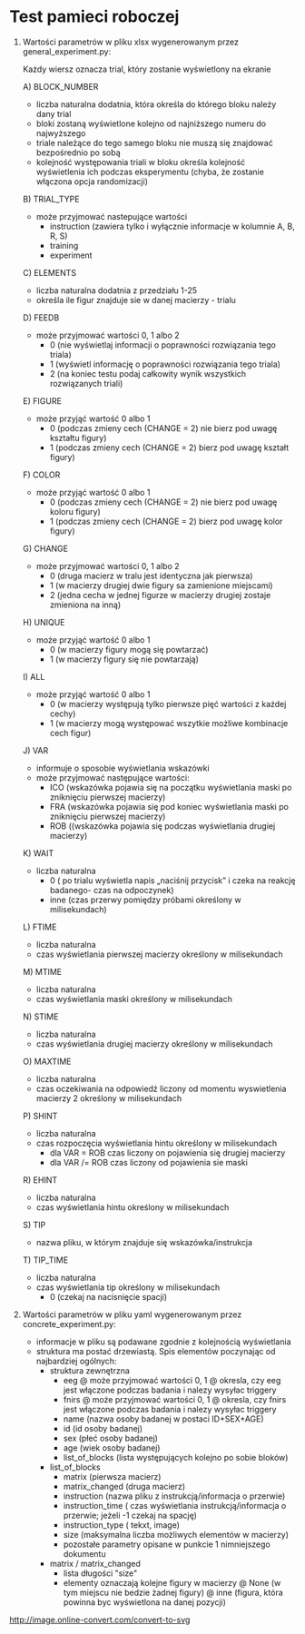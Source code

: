 # Test pamieci roboczej

1) Wartości parametrów w pliku xlsx wygenerowanym przez general_experiment.py:
    
    Każdy wiersz oznacza trial, który zostanie wyświetlony na ekranie
    
    A) BLOCK_NUMBER
    - liczba naturalna dodatnia, która określa do którego bloku należy dany trial
    - bloki zostaną wyświetlone kolejno od najniższego numeru do najwyższego
    - triale należące do tego samego bloku nie muszą się znajdować bezpośrednio po sobą
    - kolejność występowania triali w bloku określa kolejność wyświetlenia ich podczas eksperymentu (chyba, że zostanie włączona opcja randomizacji)
    
    B) TRIAL_TYPE
    - może przyjmować nastepujące wartości
        * instruction (zawiera tylko i wyłącznie informacje w kolumnie A, B, R, S)
        * training
        * experiment
    
    C) ELEMENTS
     - liczba naturalna dodatnia z przedziału 1-25
     - określa ile figur znajduje sie w danej macierzy - trialu
     
    D) FEEDB
    - może przyjmować wartości 0, 1 albo 2
        * 0 (nie wyświetlaj informacji o poprawności rozwiązania tego triala)
        * 1 (wyświetl informację o poprawności rozwiązania tego triala)
        * 2 (na koniec testu podaj całkowity wynik wszystkich rozwiązanych triali)
        
    E) FIGURE
    - może przyjąć wartość 0 albo 1
        * 0 (podczas zmieny cech (CHANGE = 2) nie bierz pod uwagę kształtu figury)
        * 1 (podczas zmieny cech (CHANGE = 2) bierz pod uwagę kształt figury)
        
    F) COLOR
    - może przyjąć wartość 0 albo 1
        * 0 (podczas zmieny cech (CHANGE = 2) nie bierz pod uwagę koloru figury)
        * 1 (podczas zmieny cech (CHANGE = 2) bierz pod uwagę kolor figury)
        
    G) CHANGE
    - może przyjmować wartości 0, 1 albo 2
        * 0 (druga macierz w tralu jest identyczna jak pierwsza)
        * 1 (w macierzy drugiej dwie figury sa zamienione miejscami)
        * 2 (jedna cecha w jednej figurze w macierzy drugiej zostaje zmieniona na inną)
        
    H) UNIQUE
    - może przyjąć wartość 0 albo 1
        * 0 (w macierzy figury mogą się powtarzać)
        * 1 (w macierzy figury się nie powtarzają)
        
    I) ALL
     - może przyjąć wartość 0 albo 1
        * 0 (w macierzy występują tylko pierwsze pięć wartości z każdej cechy)
        * 1 (w macierzy mogą występować wszytkie możliwe kombinacje cech figur)
        
    J) VAR
    - informuje o sposobie wyświetlania wskazówki
    - może przyjmować następujące wartości:
        * ICO (wskazówka pojawia się na początku wyświetlania maski po zniknięciu pierwszej macierzy)
        * FRA (wskazówka pojawia się pod koniec wyświetlania maski po zniknięciu pierwszej macierzy)
        * ROB ((wskazówka pojawia się podczas wyświetlania drugiej macierzy)
        
    K) WAIT
    - liczba naturalna
        * 0 ( po trialu wyświetla napis „naciśnij przycisk” i czeka na reakcję badanego- czas na odpoczynek)
        * inne (czas przerwy pomiędzy próbami określony w milisekundach)
    
    L) FTIME
    - liczba naturalna
    - czas wyświetlania pierwszej macierzy określony w milisekundach
    
    M) MTIME
    - liczba naturalna
    - czas wyświetlania maski określony w milisekundach
    
    N) STIME
    - liczba naturalna
    - czas wyświetlania drugiej macierzy określony w milisekundach
    
    O) MAXTIME
    - liczba naturalna
    - czas oczekiwania na odpowiedź liczony od momentu wyswietlenia macierzy 2 określony w milisekundach
    
    P) SHINT
    - liczba naturalna
    - czas rozpoczęcia wyświetlania hintu określony w milisekundach
        * dla VAR = ROB czas liczony on pojawienia się drugiej macierzy
        * dla VAR /= ROB czas liczony od pojawienia sie maski
        
    R) EHINT
    - liczba naturalna
    - czas wyświetlania hintu określony w milisekundach
    
    S) TIP
    - nazwa pliku, w którym znajduje się wskazówka/instrukcja
    
    T) TIP_TIME
    - liczba naturalna
    - czas wyświetlania tip określony w milisekundach
        * 0 (czekaj na nacisnięcie spacji)
        
2) Wartości parametrów w pliku yaml wygenerowanym przez concrete_experiment.py:

    - informacje w pliku są podawane zgodnie z kolejnością wyświetlania
    - struktura ma postać drzewiastą. Spis elementów poczynając od najbardziej ogólnych:
        * struktura zewnętrzna
            + eeg
                @ może przyjmować wartości 0, 1
                @ okresla, czy eeg jest włączone podczas badania i nalezy wysyłac triggery
            + fnirs
                @ może przyjmować wartości 0, 1
                @ okresla, czy fnirs jest włączone podczas badania i nalezy wysyłac triggery
            + name (nazwa osoby badanej w postaci ID+SEX+AGE)
            + id (id osoby badanej)
            + sex (płeć osoby badanej)
            + age (wiek osoby badanej)
            + list_of_blocks (lista występujących kolejno po sobie bloków)
        * list_of_blocks
            + matrix (pierwsza macierz)
            + matrix_changed (druga macierz)
            + instruction (nazwa pliku z instrukcją/informacja o przerwie)
            + instruction_time ( czas wyświetlania instrukcją/informacja o przerwie; jeżeli -1 czekaj na spację)
            + instruction_type ( tekxt, image)
            + size (maksymalna liczba możliwych elementów w macierzy)
            + pozostałe parametry opisane w punkcie 1 nimniejszego dokumentu
        * matrix / matrix_changed
            + lista długości "size"
            + elementy oznaczają kolejne figury w macierzy
                @ None (w tym miejscu nie bedzie żadnej figury)
                @ inne (figura, która powinna byc wyświetlona na danej pozycji)
                
http://image.online-convert.com/convert-to-svg